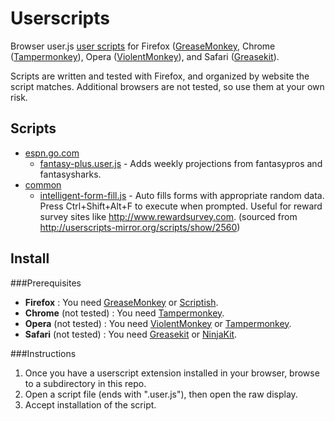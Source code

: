Userscripts
===========

Browser user.js [user scripts](http://wiki.greasespot.net/User_script) for Firefox ([GreaseMonkey](https://github.com/greasemonkey/greasemonkey), Chrome ([Tampermonkey](http://tampermonkey.net)), Opera ([ViolentMonkey](https://addons.opera.com/en/extensions/details/violent-monkey)), and Safari ([Greasekit](https://code.google.com/p/greasekit)).

Scripts are written and tested with Firefox, and organized by website the script matches. Additional browsers are not tested, so use them at your own risk. 

Scripts
-------

* [espn.go.com](https://github.com/srdavis/userscripts/tree/master/espn.go.com)
  - [fantasy-plus.user.js](https://github.com/srdavis/userscripts/raw/master/espn.go.com/fantasy-plus.user.js) - Adds weekly projections from fantasypros and fantasysharks.
* [common](https://github.com/srdavis/userscripts/tree/master/common)
  - [intelligent-form-fill.js](https://github.com/srdavis/userscripts/raw/master/common/intelligent-form-fill.user.js) - Auto fills forms with appropriate random data. Press Ctrl+Shift+Alt+F to execute when prompted. Useful for reward survey sites like http://www.rewardsurvey.com. (sourced from http://userscripts-mirror.org/scripts/show/2560)


Install
-------

###Prerequisites

- **Firefox** : You need [GreaseMonkey](https://addons.mozilla.org/en/firefox/addon/greasemonkey) or [Scriptish](https://addons.mozilla.org/firefox/addon/scriptish).
- **Chrome** (not tested) : You need [Tampermonkey](https://chrome.google.com/webstore/detail/tampermonkey/dhdgffkkebhmkfjojejmpbldmpobfkfo).
- **Opera** (not tested) : You need [ViolentMonkey](http://addons.opera.com/en/extensions/details/violent-monkey) or [Tampermonkey](https://addons.opera.com/en/extensions/details/tampermonkey-beta).
- **Safari** (not tested) : You need [Greasekit](https://8-p.info/greasekit) or [NinjaKit](https://github.com/os0x/NinjaKit).

###Instructions

1. Once you have a userscript extension installed in your browser, browse to a subdirectory in this repo.
2. Open a script file (ends with ".user.js"), then open the raw display.
3. Accept installation of the script.


